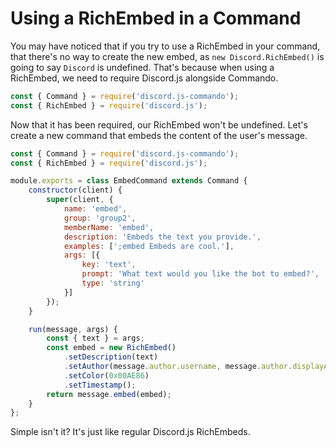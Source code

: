 # Using a RichEmbed in a Command

You may have noticed that if you try to use a RichEmbed in your command, that there's no way to create the new embed, as `new Discord.RichEmbed()` is going to say `Discord` is undefined. That's because when using a RichEmbed, we need to require Discord.js alongside Commando.

```js
const { Command } = require('discord.js-commando');
const { RichEmbed } = require('discord.js');
```

Now that it has been required, our RichEmbed won't be undefined. Let's create a new command that embeds the content of the user's message.

```js
const { Command } = require('discord.js-commando');
const { RichEmbed } = require('discord.js');

module.exports = class EmbedCommand extends Command {
    constructor(client) {
        super(client, {
            name: 'embed',
            group: 'group2',
            memberName: 'embed',
            description: 'Embeds the text you provide.',
            examples: [';embed Embeds are cool.'],
            args: [{
                key: 'text',
                prompt: 'What text would you like the bot to embed?',
                type: 'string'
            }]
        });    
    }

    run(message, args) {
        const { text } = args;
        const embed = new RichEmbed()
            .setDescription(text)
            .setAuthor(message.author.username, message.author.displayAvatarURL)
            .setColor(0x00AE86)
            .setTimestamp();
        return message.embed(embed);
    }
};
```

Simple isn't it? It's just like regular Discord.js RichEmbeds.

